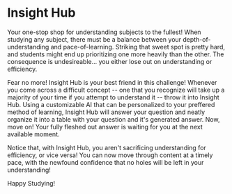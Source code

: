 # Insight Hub

 Your one-stop shop for understanding subjects to the fullest! When studying any subject, there must be a balance between your depth-of-understanding and pace-of-learning. Striking that sweet spot is pretty hard, and students might end up prioritizing one more heavily than the other. The consequence is undesireable... you either lose out on understanding or efficiency.   

 Fear no more! Insight Hub is your best friend in this challenge! Whenever you come across a difficult concept -- one that you recognize will take up a majority of your time if you attempt to understand it -- throw it into Insight Hub. Using a customizable AI that can be personalized to your preffered method of learning, Insight Hub will answer your question and neatly organize it into a table with your question and it's generated answer. Now, move on! Your fully fleshed out answer is waiting for you at the next available moment.

 Notice that, with Insight Hub, you aren't sacrificing understanding for efficiency, or vice versa! You can now move through content at a timely pace, with the newfound confidence that no holes will be left in your understanding!

 Happy Studying! 

